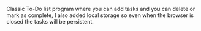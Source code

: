 Classic To-Do list program where you can add tasks and you can delete or mark as complete, I also added local storage so even when the browser is closed the tasks will be persistent.
